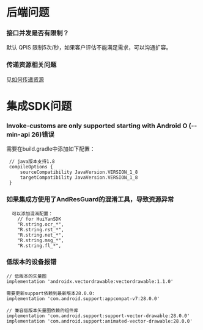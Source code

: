 # 后端问题

### 接口并发是否有限制？

默认 QPIS 限制5次/秒，如果客户评估不能满足需求，可以沟通扩容。

### 传递资源相关问题

见[如何传递资源](https://intl.cloud.tencent.com/zh/document/product/1061/46849?) 


# 集成SDK问题


### Invoke-customs are only supported starting with Android O (--min-api 26)错误

需要在build.gradle中添加如下配置：
  ```
   // java版本支持1.8
   compileOptions {
       sourceCompatibility JavaVersion.VERSION_1_8
       targetCompatibility JavaVersion.VERSION_1_8
   }
```
### 如果集成方使用了AndResGuard的混淆工具，导致资源异常
```
  可以添加混淆配置：
	// for HuiYanSDK
	"R.string.ocr_*",
	"R.string.rst_*",
	"R.string.net_*",
	"R.string.msg_*",
	"R.string.fl_*",
```
### 低版本的设备报错

```
// 低版本的矢量图
implementation 'androidx.vectordrawable:vectordrawable:1.1.0'
   
需要更新support依赖到最新版本28.0.0:
implementation 'com.android.support:appcompat-v7:28.0.0'

// 兼容低版本矢量图依赖的组件库
implementation 'com.android.support:support-vector-drawable:28.0.0'
implementation 'com.android.support:animated-vector-drawable:28.0.0'
```